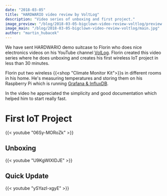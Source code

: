 ```yaml
---
date: "2018-03-05"
title: "HARDWARIO video review by VoltLog"
description: "Video series of unboxing and first project."
image_preview: "/blog/2018-03-05-bigclown-video-review-voltlog/preview.jpg"
image_main: "/blog/2018-03-05-bigclown-video-review-voltlog/main.jpg"
author: "martin_hubacek"
---
```


We have sent HARDWARIO demo suitcase to Florin who does nice electronics videos on his YouTube channel [VolLog](https://www.youtube.com/channel/UCdXHgsCiql_78oT5ydXWvzA).
Florin created this video series where he does unboxing and creates his first wireless IoT project in less than 30 minutes.

Florin put two wireless {{<shop "Climate Monitor Kit">}}s in different rooms in his home. He's measuring temperatures and storing them on his Raspberry Pi which is running [Grafana & InfluxDB](https://developers.hardwario.com/integrations/grafana-for-visualization).

In the video he appreciated the simplicity and good documentation which helped him to start really fast.

# First IoT Project

{{< youtube "06Sy-MORoZk" >}}

## Unboxing

{{< youtube "U9KgWIXIDJE" >}}

## Quick Update

{{< youtube "ySYazI-xgyE" >}}
